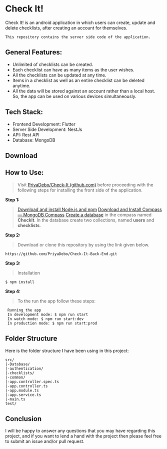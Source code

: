 # Check It!

Check It! is an android application in which users can create, update and delete checklists, after creating an account for themselves.

```
This repository contains the server side code of the application.
```

## General Features:

-   Unlimited of checklists can be created.
-   Each checklist can have as many items as the user wishes.
-   All the checklists can be updated at any time.
-   Items in a checklist as well as an entire checklist can be deleted anytime.
-   All the data will be stored against an account rather than a local host. So, the app can be used on various devices simultaneously.

## Tech Stack:

-   Frontend Development: Flutter
-   Server Side Development: NestJs
-   API: Rest API
-   Database: MongoDB

## Download 

## How to Use:

> Visit  [PriyaDebo/Check-It (github.com)](https://github.com/PriyaDebo/Check-It)  before proceeding with the following steps for installing the front side of the application.

**Step 1:**
>[Download and install Node.js and npm](https://docs.npmjs.com/downloading-and-installing-node-js-and-npm)
>[Download and Install Compass — MongoDB Compass](https://docs.mongodb.com/compass/current/install/)
>[Create a database](https://docs.mongodb.com/compass/current/databases/#create-a-database) in the compass named **CheckIt**. In the database create two collections, named **users** and **checklists**.


**Step 2:**

> Download or clone this repository by using the link given below.

```
https://github.com/PriyaDebo/Check-It-Back-End.git
```

**Step 3:**

> Installation

```
$ npm install
```

**Step 4:**

> To the run the app follow these steps:

```
 Running the app
 In development mode: $ npm run start
 In watch mode: $ npm run start:dev
 In production mode: $ npm run start:prod
```

## Folder Structure

Here is the folder structure I have been using in this project:

```
src/
|-Database/
|-authentication/
|-checklists/
|-common/
|-app.controller.spec.ts
|-app.controller.ts
|-app.module.ts
|-app.service.ts
|-main.ts
test/
```

## Conclusion

I will be happy to answer any questions that you may have regarding this project, and if you want to lend a hand with the project then please feel free to submit an issue and/or pull request.
